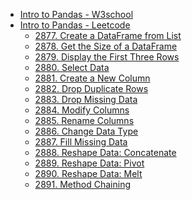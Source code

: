 - [Intro to Pandas - W3school](https://www.w3schools.com/python/pandas/pandas_series.asp)
- [Intro to Pandas - Leetcode](https://leetcode.com/studyplan/introduction-to-pandas/)
    - [2877. Create a DataFrame from List](https://github.com/nehanawar025/100_DAYS_OF_DS/blob/main/Day%201/Pandas/2877_Create_a_DataFrame_from_List.py)
    - [2878. Get the Size of a DataFrame](https://github.com/nehanawar025/100_DAYS_OF_DS/blob/main/Day%201/Pandas/2878_Get_the_Size_of_a_DataFrame.py)
    - [2879. Display the First Three Rows]()
    - [2880. Select Data]()
    - [2881. Create a New Column]()
    - [2882. Drop Duplicate Rows]()
    - [2883. Drop Missing Data]()
    - [2884. Modify Columns]()
    - [2885. Rename Columns]()
    - [2886. Change Data Type]()
    - [2887. Fill Missing Data]()
    - [2888. Reshape Data: Concatenate]()
    - [2889. Reshape Data: Pivot]()
    - [2890. Reshape Data: Melt]()
    - [2891. Method Chaining]()
